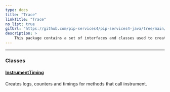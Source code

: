 ```yaml
---
type: docs
title: "Trace"
linkTitle: "Trace"
no_list: true
gitUrl: "https://github.com/pip-services4/pip-services4-java/tree/main/pip-services4-redis-java"
description: >
    This package contains a set of interfaces and classes used to create services and handle their operations.
---
```

---

<div class="module-body"> 

### Classes

#### [InstrumentTiming](instrument_timing)
Creates logs, counters and timings for methods that call instrument.

</div>

